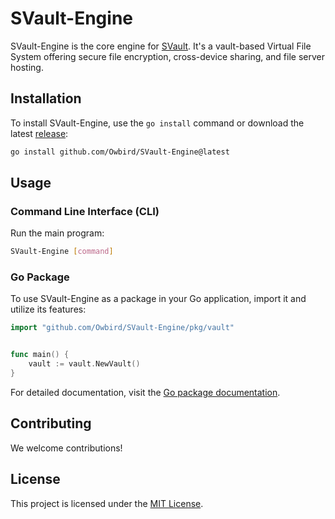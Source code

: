 # SVault-Engine

SVault-Engine is the core engine for [SVault](https://github.com/Owbird/SVault). It's a vault-based Virtual File System offering secure file encryption, cross-device sharing, and file server hosting.

## Installation

To install SVault-Engine, use the `go install` command or download the latest [release](https://github.com/Owbird/SVault-Engine/releases):

```bash
go install github.com/Owbird/SVault-Engine@latest
```

## Usage

### Command Line Interface (CLI)

Run the main program:

```bash
SVault-Engine [command]
```

### Go Package

To use SVault-Engine as a package in your Go application, import it and utilize its features:

```go
import "github.com/Owbird/SVault-Engine/pkg/vault"


func main() {
    vault := vault.NewVault()
}
```

For detailed documentation, visit the [Go package documentation](https://pkg.go.dev/github.com/Owbird/SVault-Engine).

## Contributing

We welcome contributions!

## License

This project is licensed under the [MIT License](LICENSE).
